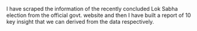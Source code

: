 I have scraped the information of the recently concluded Lok Sabha election from the official govt. website and then I have built a report of 10 key insight that we can derived from the data respectively.
